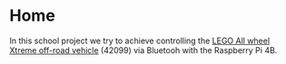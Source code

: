 # Home
In this school project we try to achieve controlling the [LEGO All wheel Xtreme off-road vehicle](https://www.lego.com/en-gb/service/buildinginstructions/42099) (42099) via Bluetooh with the Raspberry Pi 4B.
